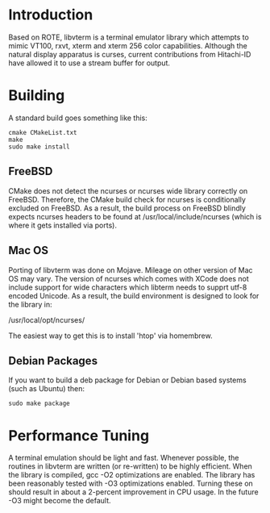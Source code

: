 # Introduction #

Based on ROTE, libvterm is a terminal emulator library which attempts to
mimic VT100, rxvt, xterm and xterm 256 color capabilities. Although the
natural display apparatus is curses, current contributions from Hitachi-ID
have allowed it to use a stream buffer for output.

# Building #

A standard build goes something like this:

```
cmake CMakeList.txt
make
sudo make install
```

## FreeBSD ##

CMake does not detect the ncurses or ncurses wide library correctly on
FreeBSD.  Therefore, the CMake build check for ncurses is conditionally
excluded on FreeBSD.  As a result, the build process on FreeBSD blindly
expects ncurses headers to be found at /usr/local/include/ncurses (which
is where it gets installed via ports).

## Mac OS ##

Porting of libvterm was done on Mojave.  Mileage on other version of
Mac OS may vary.  The version of ncurses which comes with XCode does
not include support for wide characters which libterm needs to supprt
utf-8 encoded Unicode.  As a result, the build environment is designed
to look for the library in:

/usr/local/opt/ncurses/

The easiest way to get this is to install 'htop' via homembrew.

## Debian Packages ##

If you want to build a deb package for Debian or Debian based systems
(such as Ubuntu) then:

```
sudo make package
```

# Performance Tuning #

A terminal emulation should be light and fast.  Whenever possible, the
routines in libvterm are written (or re-written) to be highly efficient.
When the library is compiled, gcc -O2 optimizations are enabled.  The
library has been reasonably tested with -O3 optimizations enabled.  Turning
these on should result in about a 2-percent improvement in CPU usage.  In
the future -O3 might become the default.
